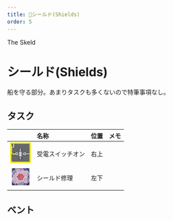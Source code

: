 ```yaml
---
title: 🧱シールド(Shields)
order: 5
---
```


<ImageCard height='auto' width='auto' src="../../assets/map_sk_base.png">
    The Skeld
</ImageCard>


# シールド(Shields)
船を守る部分。あまりタスクも多くないので特筆事項なし。

## タスク
| | 名称 | 位置 | メモ |
| :-- | :-- | :-- | :-- |
| ![](../../assets/task_ele_recv.png) | 受電スイッチオン | 右上 |  |
| ![](../../assets/task_shields.png) | シールド修理 | 左下 |  |

## ベント

